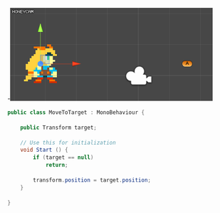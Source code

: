 

-![Super Simple move](LinearMove/teleport.gif)
```csharp
public class MoveToTarget : MonoBehaviour {
 
    public Transform target;
 
    // Use this for initialization
    void Start () {
        if (target == null)
            return;
 
        transform.position = target.position;
    }
    
}
```
